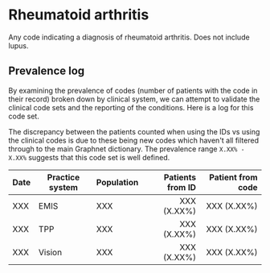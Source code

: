 # Rheumatoid arthritis

Any code indicating a diagnosis of rheumatoid arthritis. Does not include lupus.

## Prevalence log

By examining the prevalence of codes (number of patients with the code in their record) broken down by clinical system, we can attempt to validate the clinical code sets and the reporting of the conditions. Here is a log for this code set.

The discrepancy between the patients counted when using the IDs vs using the clinical codes is due to these being new codes which haven't all filtered through to the main Graphnet dictionary. The prevalence range `X.XX% - X.XX%` suggests that this code set is well defined.

| Date | Practice system | Population | Patients from ID | Patient from code |
| ---- | --------------- | ---------- | ---------------: | ----------------: |
| XXX  | EMIS            | XXX        |      XXX (X.XX%) |       XXX (X.XX%) |
| XXX  | TPP             | XXX        |      XXX (X.XX%) |       XXX (X.XX%) |
| XXX  | Vision          | XXX        |      XXX (X.XX%) |       XXX (X.XX%) |
